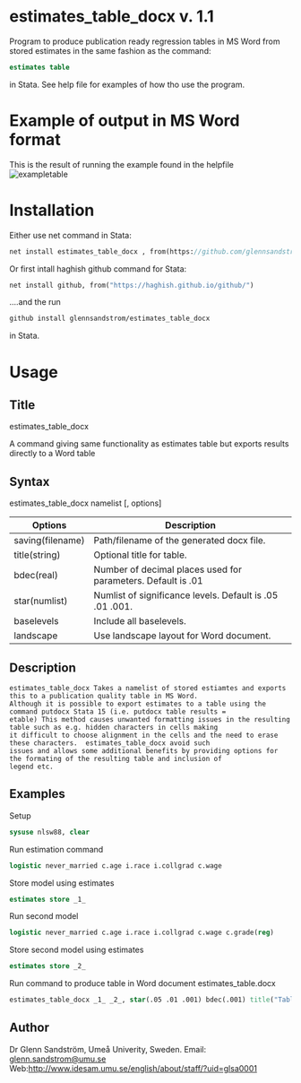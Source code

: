 # estimates_table_docx v. 1.1
Program to produce publication ready regression tables in MS Word from stored estimates in the same fashion as the command:
```stata
estimates table
```
in Stata.
See help file for examples of how tho use the program.

Example of output in MS Word format
===================================
This is the result of running the example found in the helpfile
![exampletable](https://raw.githubusercontent.com/glennsandstrom/estimates_table_docx/master/example.PNG)

Installation
============
Either use net command in Stata:
```stata
net install estimates_table_docx , from(https://github.com/glennsandstrom/estimates_table_docx/raw/master/)
```
Or first intall haghish github command for Stata:
```stata
net install github, from("https://haghish.github.io/github/")
```
....and the run 
```stata
github install glennsandstrom/estimates_table_docx
```
in Stata.

Usage
=====


Title
-----

estimates_table_docx 

A command giving same functionality as estimates table but exports results directly to a Word table

Syntax
------
estimates_table_docx namelist [, options]

Options           | Description
----------------- | -------------
saving(filename)  |  Path/filename of the generated docx file.
title(string)     |  Optional title for table.
bdec(real)        |  Number of decimal places used for parameters. Default is .01
star(numlist)     |  Numlist of significance levels. Default is .05 .01 .001.
baselevels        |  Include all baselevels.
landscape         |  Use landscape layout for Word document.


Description
------------

    estimates_table_docx Takes a namelist of stored estiamtes and exports this to a publication quality table in MS Word.
    Although it is possible to export estimates to a table using the command putdocx Stata 15 (i.e. putdocx table results =
    etable) This method causes unwanted formatting issues in the resulting table such as e.g. hidden characters in cells making
    it difficult to choose alignment in the cells and the need to erase these characters.  estimates_table_docx avoid such
    issues and allows some additional benefits by providing options for the formating of the resulting table and inclusion of
    legend etc.

Examples
--------

Setup
```stata
sysuse nlsw88, clear
```
Run estimation command
```stata
logistic never_married c.age i.race i.collgrad c.wage
```
Store model using estimates
```stata
estimates store _1_
```
Run second model
```stata
logistic never_married c.age i.race i.collgrad c.wage c.grade(reg)
```
Store second model using estimates
```stata
estimates store _2_
```
Run command to produce table in Word document estimates_table.docx
```stata
estimates_table_docx _1_ _2_, star(.05 .01 .001) bdec(.001) title("Table 1: Test title") baselevels
```

Author
-------

Dr Glenn Sandström, Umeå Univerity, Sweden.
Email: glenn.sandstrom@umu.se
Web:http://www.idesam.umu.se/english/about/staff/?uid=glsa0001

